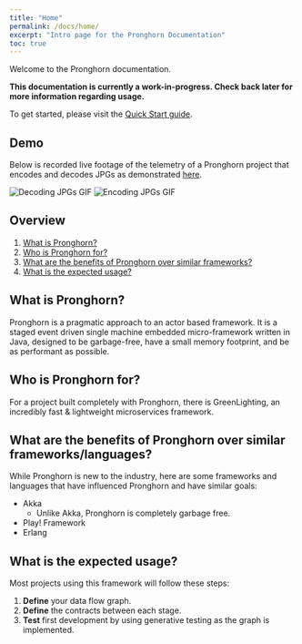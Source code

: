 ```yaml
---
title: "Home"
permalink: /docs/home/
excerpt: "Intro page for the Pronghorn Documentation"
toc: true
---
```

Welcome to the Pronghorn documentation.

**This documentation is currently a work-in-progress. Check back later for more information regarding usage.**

To get started, please visit the [Quick Start guide](../quick-start-guide).

## Demo
Below is recorded live footage of the telemetry of a Pronghorn project that encodes and decodes JPGs as demonstrated
[here](/docs/jpg-raster).

![Decoding JPGs GIF](/assets/gifs/decoding-jpgs-1.gif "Decoding JPGs")
![Encoding JPGs GIF](/assets/gifs/encoding-jpgs-1.gif "Encoding JPGs")

## Overview
1. [What is Pronghorn?](#what-is-pronghorn)
2. [Who is Pronghorn for?](#who-is-pronghorn-for)
3. [What are the benefits of Pronghorn over similar frameworks?](#what-are-the-benefits-of-pronghorn-over-similar-frameworks)
4. [What is the expected usage?](#what-is-the-expected-usage)

## What is Pronghorn?
Pronghorn is a pragmatic approach to an actor based framework. It is a staged event driven single machine embedded micro-framework written in Java, designed to be garbage-free, have a small memory footprint, and be as performant as possible.

## Who is Pronghorn for?
For a project built completely with Pronghorn, there is GreenLighting, an incredibly fast & lightweight microservices framework.

## What are the benefits of Pronghorn over similar frameworks/languages?
While Pronghorn is new to the industry, here are some frameworks and languages that have influenced Pronghorn and have similar goals:
* Akka
  * Unlike Akka, Pronghorn is completely garbage free.
* Play! Framework
* Erlang

## What is the expected usage?
Most projects using this framework will follow these steps:

1. **Define** your data flow graph.
2. **Define** the contracts between each stage.
3. **Test** first development by using generative testing as the graph is implemented.
